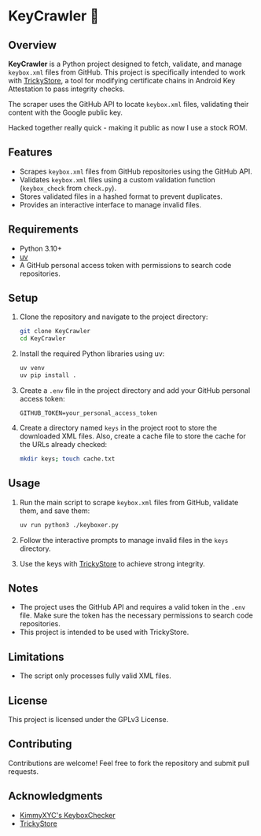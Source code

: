 # KeyCrawler 🔑

## Overview
**KeyCrawler** is a Python project designed to fetch, validate, and manage `keybox.xml` files from GitHub. This project is specifically intended to work with [TrickyStore](https://github.com/5ec1cff/TrickyStore), a tool for modifying certificate chains in Android Key Attestation to pass integrity checks.

The scraper uses the GitHub API to locate `keybox.xml` files, validating their content with the Google public key.

Hacked together really quick - making it public as now I use a stock ROM.

## Features
- Scrapes `keybox.xml` files from GitHub repositories using the GitHub API.
- Validates `keybox.xml` files using a custom validation function (`keybox_check` from `check.py`).
- Stores validated files in a hashed format to prevent duplicates.
- Provides an interactive interface to manage invalid files.

## Requirements
- Python 3.10+
- [uv](https://github.com/astral-sh/uv)
- A GitHub personal access token with permissions to search code repositories.

## Setup

1. Clone the repository and navigate to the project directory:
   ```sh
   git clone KeyCrawler
   cd KeyCrawler
   ```

2. Install the required Python libraries using uv:
   ```sh
   uv venv
   uv pip install .
   ```

3. Create a `.env` file in the project directory and add your GitHub personal access token:
   ```env
   GITHUB_TOKEN=your_personal_access_token
   ```

4. Create a directory named `keys` in the project root to store the downloaded XML files. Also, create a cache file to store the cache for the URLs already checked:
   ```sh
   mkdir keys; touch cache.txt
   ```

## Usage

1. Run the main script to scrape `keybox.xml` files from GitHub, validate them, and save them:
   ```sh
   uv run python3 ./keyboxer.py
   ```

2. Follow the interactive prompts to manage invalid files in the `keys` directory.

3. Use the keys with [TrickyStore](https://github.com/5ec1cff/TrickyStore) to achieve strong integrity.

## Notes
- The project uses the GitHub API and requires a valid token in the `.env` file. Make sure the token has the necessary permissions to search code repositories.
- This project is intended to be used with TrickyStore.

## Limitations
- The script only processes fully valid XML files.

## License
This project is licensed under the GPLv3 License.

## Contributing
Contributions are welcome! Feel free to fork the repository and submit pull requests.

## Acknowledgments
- [KimmyXYC's KeyboxChecker](https://github.com/KimmyXYC/KeyboxChecker)
- [TrickyStore](https://github.com/5ec1cff/TrickyStore)
